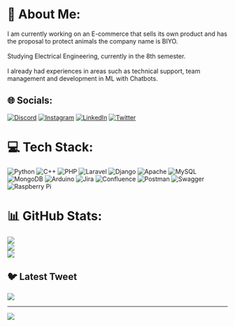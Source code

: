 # 💫 About Me:
I am currently working on an E-commerce that sells its own product and has the proposal to protect animals the company name is BIYO.<br><br>Studying Electrical Engineering, currently in the 8th semester.<br><br>I already had experiences in areas such as technical support, team management and development in ML with Chatbots.


## 🌐 Socials:
[![Discord](https://img.shields.io/badge/Discord-%237289DA.svg?logo=discord&logoColor=white)](https://discord.gg/AryHenrique#6071) [![Instagram](https://img.shields.io/badge/Instagram-%23E4405F.svg?logo=Instagram&logoColor=white)](https://instagram.com/@henriqueedaluz) [![LinkedIn](https://img.shields.io/badge/LinkedIn-%230077B5.svg?logo=linkedin&logoColor=white)](https://linkedin.com/in/ary-henrique-da-luz-sanchez-98455a1a3) [![Twitter](https://img.shields.io/badge/Twitter-%231DA1F2.svg?logo=Twitter&logoColor=white)](https://twitter.com/@henriqueedaluz) 

# 💻 Tech Stack:
![Python](https://img.shields.io/badge/python-3670A0?style=plastic&logo=python&logoColor=ffdd54)  ![C++](https://img.shields.io/badge/c++-%2300599C.svg?style=plastic&logo=c%2B%2B&logoColor=white) ![PHP](https://img.shields.io/badge/php-%23777BB4.svg?style=plastic&logo=php&logoColor=white) ![Laravel](https://img.shields.io/badge/laravel-%23FF2D20.svg?style=plastic&logo=laravel&logoColor=white) ![Django](https://img.shields.io/badge/django-%23092E20.svg?style=plastic&logo=django&logoColor=white) ![Apache](https://img.shields.io/badge/apache-%23D42029.svg?style=plastic&logo=apache&logoColor=white) ![MySQL](https://img.shields.io/badge/mysql-%2300f.svg?style=plastic&logo=mysql&logoColor=white) ![MongoDB](https://img.shields.io/badge/MongoDB-%234ea94b.svg?style=plastic&logo=mongodb&logoColor=white) ![Arduino](https://img.shields.io/badge/-Arduino-00979D?style=plastic&logo=Arduino&logoColor=white) ![Jira](https://img.shields.io/badge/jira-%230A0FFF.svg?style=plastic&logo=jira&logoColor=white) ![Confluence](https://img.shields.io/badge/confluence-%23172BF4.svg?style=plastic&logo=confluence&logoColor=white) ![Postman](https://img.shields.io/badge/Postman-FF6C37?style=plastic&logo=postman&logoColor=white) ![Swagger](https://img.shields.io/badge/-Swagger-%23Clojure?style=plastic&logo=swagger&logoColor=white) ![Raspberry Pi](https://img.shields.io/badge/-RaspberryPi-C51A4A?style=plastic&logo=Raspberry-Pi)
# 📊 GitHub Stats:
![](https://github-readme-stats.vercel.app/api?username=geomchi-ctrl&theme=tokyonight&hide_border=false&include_all_commits=true&count_private=true)<br/>
![](https://github-readme-streak-stats.herokuapp.com/?user=geomchi-ctrl&theme=tokyonight&hide_border=false)<br/>
![](https://github-readme-stats.vercel.app/api/top-langs/?username=geomchi-ctrl&theme=tokyonight&hide_border=false&include_all_commits=true&count_private=true&layout=compact)

## 🐦 Latest Tweet
[![](https://gtce.itsvg.in/api?username=@henriqueedaluz)](https://github.com/VishwaGauravIn/github-twitter-card-embed)

---
[![](https://visitcount.itsvg.in/api?id=geomchi-ctrl&label=Profile%20Views&color=0&icon=5&pretty=true)](https://visitcount.itsvg.in)
